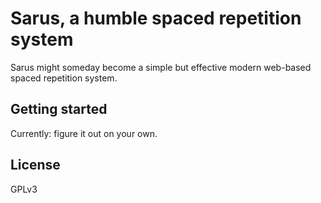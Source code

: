 # Sarus, a humble spaced repetition system

Sarus might someday become a simple but effective modern web-based spaced repetition system.

## Getting started

Currently: figure it out on your own.

## License

GPLv3

